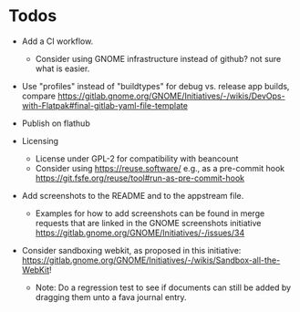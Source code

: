 # Todos

- Add a CI workflow.
  - Consider using GNOME infrastructure instead of github?
    not sure what is easier.

- Use "profiles" instead of "buildtypes" for debug vs. release app builds,
  compare https://gitlab.gnome.org/GNOME/Initiatives/-/wikis/DevOps-with-Flatpak#final-gitlab-yaml-file-template

- Publish on flathub

- Licensing

  - License under GPL-2 for compatibility with beancount
  - Consider using https://reuse.software/
    e.g., as a pre-commit hook
    https://git.fsfe.org/reuse/tool#run-as-pre-commit-hook

- Add screenshots to the README and to the appstream file.

  - Examples for how to add screenshots can be found in merge requests
    that are linked in the GNOME screenshots initiative
    https://gitlab.gnome.org/GNOME/Initiatives/-/issues/34

- Consider sandboxing webkit, as proposed in this initiative:
  https://gitlab.gnome.org/GNOME/Initiatives/-/wikis/Sandbox-all-the-WebKit!

  - Note: Do a regression test to see if documents can still be added
    by dragging them unto a fava journal entry.

